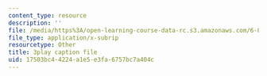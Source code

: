 ```yaml
---
content_type: resource
description: ''
file: /media/https%3A/open-learning-course-data-rc.s3.amazonaws.com/6-851-advanced-data-structures-spring-2012/17503bc44224a1e5e3fa6757bc7a404c_Yarwp7TNTL4.srt
file_type: application/x-subrip
resourcetype: Other
title: 3play caption file
uid: 17503bc4-4224-a1e5-e3fa-6757bc7a404c
---
```

